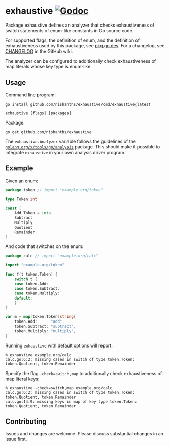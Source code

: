 # exhaustive [![Godoc][godoc-svg]][godoc]

Package exhaustive defines an analyzer that checks exhaustiveness of switch
statements of enum-like constants in Go source code.

For supported flags, the definition of enum, and the definition of
exhaustiveness used by this package, see [pkg.go.dev][godoc-doc]. For a
changelog, see [CHANGELOG][changelog] in the GitHub wiki.

The analyzer can be configured to additionally check exhaustiveness of map
literals whose key type is enum-like.

## Usage

Command line program:

```
go install github.com/nishanths/exhaustive/cmd/exhaustive@latest

exhaustive [flags] [packages]
```

Package:

```
go get github.com/nishanths/exhaustive
```

The `exhaustive.Analyzer` variable follows the guidelines of the
[`golang.org/x/tools/go/analysis`][xanalysis] package. This should make it
possible to integrate `exhaustive` in your own analysis driver program.

## Example

Given an enum:

```go
package token // import "example.org/token"

type Token int

const (
	Add Token = iota
	Subtract
	Multiply
	Quotient
	Remainder
)
```

And code that switches on the enum:

```go
package calc // import "example.org/calc"

import "example.org/token"

func f(t token.Token) {
	switch t {
	case token.Add:
	case token.Subtract:
	case token.Multiply:
	default:
	}
}

var m = map[token.Token]string{
	token.Add:      "add",
	token.Subtract: "subtract",
	token.Multiply: "multiply",
}
```

Running `exhaustive` with default options will report:

```
% exhaustive example.org/calc
calc.go:6:2: missing cases in switch of type token.Token: token.Quotient, token.Remainder
```

Specify the flag `-check=switch,map` to additionally check exhaustiveness of
map literal keys:

```
% exhaustive -check=switch,map example.org/calc
calc.go:6:2: missing cases in switch of type token.Token: token.Quotient, token.Remainder
calc.go:14:9: missing keys in map of key type token.Token: token.Quotient, token.Remainder
```

## Contributing

Issues and changes are welcome. Please discuss substantial changes
in an issue first.

[godoc]: https://pkg.go.dev/github.com/nishanths/exhaustive
[godoc-svg]: https://pkg.go.dev/badge/github.com/nishanths/exhaustive.svg
[godoc-doc]: https://pkg.go.dev/github.com/nishanths/exhaustive#section-documentation
[godoc-flags]: https://pkg.go.dev/github.com/nishanths/exhaustive#hdr-Flags
[xanalysis]: https://pkg.go.dev/golang.org/x/tools/go/analysis
[changelog]: https://github.com/nishanths/exhaustive/wiki/CHANGELOG
[issue-typeparam]: https://github.com/nishanths/exhaustive/issues/31
